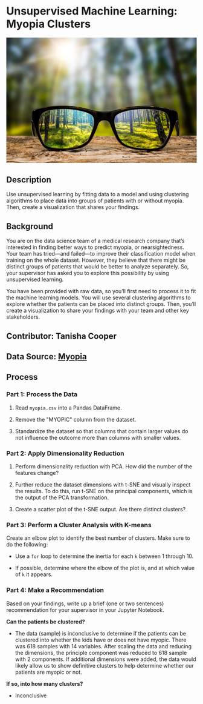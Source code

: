 # Unsupervised Machine Learning: Myopia Clusters

![Glasses](./Images/myopia_glases.jpeg)

## Description
Use unsupervised learning by fitting data to a model and using clustering algorithms to place data into groups of patients with or without myopia. Then, create a visualization that shares your findings.

## Background
You are on the data science team of a medical research company that’s interested in finding better ways to predict myopia, or nearsightedness. Your team has tried—and failed—to improve their classification model when training on the whole dataset. However, they believe that there might be distinct groups of patients that would be better to analyze separately. So, your supervisor has asked you to explore this possibility by using unsupervised learning.

You have been provided with raw data, so you’ll first need to process it to fit the machine learning models. You will use several clustering algorithms to explore whether the patients can be placed into distinct groups. Then, you’ll create a visualization to share your findings with your team and other key stakeholders.

## Contributor: <strong>Tanisha Cooper</strong>

## Data Source: [Myopia](./Resources/myopia.csv)

## Process

### <strong>Part 1: Process the Data</strong>
1. Read `myopia.csv` into a Pandas DataFrame.

2. Remove the "MYOPIC" column from the dataset.

3. Standardize the dataset so that columns that contain larger values do not influence the outcome more than columns with smaller values.

### <strong>Part 2: Apply Dimensionality Reduction</strong>
1. Perform dimensionality reduction with PCA. How did the number of the features change?

2. Further reduce the dataset dimensions with t-SNE and visually inspect the results. To do this, run t-SNE on the principal components, which is the output of the PCA transformation. 

3. Create a scatter plot of the t-SNE output. Are there distinct clusters?

### <strong>Part 3: Perform a Cluster Analysis with K-means</strong>
Create an elbow plot to identify the best number of clusters. Make sure to do the following:

* Use a `for` loop to determine the inertia for each `k` between 1 through 10. 

* If possible, determine where the elbow of the plot is, and at which value of `k` it appears.

### <strong>Part 4: Make a Recommendation</strong>

Based on your findings, write up a brief (one or two sentences) recommendation for your supervisor in your Jupyter Notebook. 

**Can the patients be clustered?**

   - The data (sample) is inconclusive to determine if the patients can be clustered into whether the kids have or does not have myopic. There was 618 samples with 14 variables. After scaling the data and reducing the dimensions, the principle component was reduced to 618 sample with 2 components. If additional dimensions were added, the data would likely allow us to show definitive clusters to help determine whether our patients are myopic or not.
   
**If so, into how many clusters?** 

   - Inconclusive